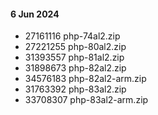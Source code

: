 #### 6 Jun 2024
- 27161116 php-74al2.zip
- 27221255 php-80al2.zip
- 31393557 php-81al2.zip
- 31898673 php-82al2.zip
- 34576183 php-82al2-arm.zip
- 31763392 php-83al2.zip
- 33708307 php-83al2-arm.zip
